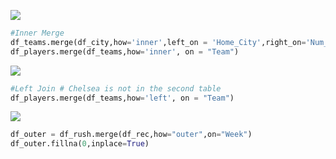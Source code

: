 ![](resources/AF6AD414D2D6012C5D6EC81998F7FD5E.jpg)

```python
#Inner Merge
df_teams.merge(df_city,how='inner',left_on = 'Home_City',right_on='Num_Fans')
df_players.merge(df_teams,how='inner', on = "Team")
```

![](resources/7AD5DC17241F7A3554C6AEC651589452.jpg)

```python
#Left Join # Chelsea is not in the second table 
df_players.merge(df_teams,how='left', on = "Team")
```

![](resources/54581DD2C2FA19678236F6A3DDCA97D7.jpg)

```python
df_outer = df_rush.merge(df_rec,how="outer",on="Week")
df_outer.fillna(0,inplace=True)
```

